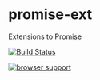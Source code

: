promise-ext
===========

Extensions to Promise

[![Build Status](https://travis-ci.org/Parcela/promise-ext.svg?branch=master)](https://travis-ci.org/Parcela/promise-ext)

[![browser support](https://ci.testling.com/Parcela/promise-ext.png)](https://ci.testling.com/Parcela/promise-ext)

